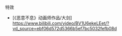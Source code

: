特效
- [《恶意不息》动画师作品/大剑] https://www.bilibili.com/video/BV1U6ekeLEet/?vd_source=ebf06d572d5366b5ef7bc5032fefb08d